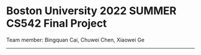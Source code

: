 # Boston University 2022 SUMMER CS542 Final Project
Team member: Bingquan Cai, Chuwei Chen, Xiaowei Ge

---
